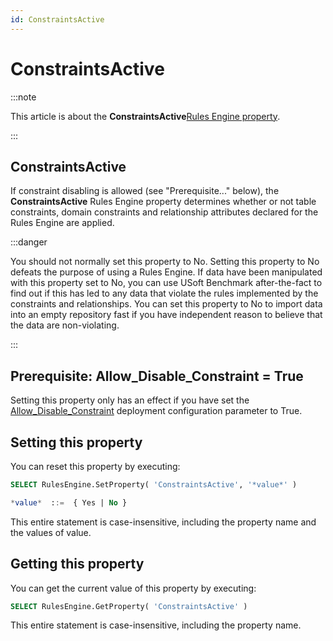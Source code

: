 ```yaml
---
id: ConstraintsActive
---
```


# ConstraintsActive




:::note

This article is about the **ConstraintsActive**[Rules Engine property](/Modeller_and_Rules_Engine/Rules_Engine_properties).

:::

## **ConstraintsActive**

If constraint disabling is allowed (see "Prerequisite..." below), the **ConstraintsActive** Rules Engine property determines whether or not table constraints, domain constraints and relationship attributes declared for the Rules Engine are applied.


:::danger

You should not normally set this property to No. Setting this property to No defeats the purpose of using a Rules Engine. If data have been manipulated with this property set to No, you can use USoft Benchmark after-the-fact to find out if this has led to any data that violate the rules implemented by the constraints and relationships. You can set this property to No to import data into an empty repository fast if you have independent reason to believe that the data are non-violating.

:::

## Prerequisite: Allow_Disable_Constraint = True

Setting this property only has an effect if you have set the [Allow_Disable_Constraint](/Authorisation_and_access/Deployment_configurations/Allow_Disable_Constraint.md) deployment configuration parameter to True.

## Setting this property

You can reset this property by executing:

```sql
SELECT RulesEngine.SetProperty( 'ConstraintsActive', '*value*' )

*value*  ::=  { Yes | No }
```

This entire statement is case-insensitive, including the property name and the values of value.

## Getting this property

You can get the current value of this property by executing:

```sql
SELECT RulesEngine.GetProperty( 'ConstraintsActive' )
```

This entire statement is case-insensitive, including the property name.